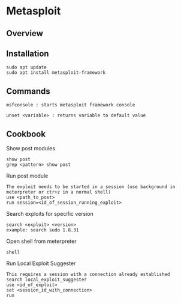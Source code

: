 # Metasploit

## Overview

## Installation

	sudo apt update
	sudo apt install metasploit-framework

## Commands

	msfconsole : starts metasploit framework console

	unset <variable> : returns variable to default value

## Cookbook

Show post modules

	show post
	grep <pattern> show post

Run post module

	The exploit needs to be started in a session (use background in meterpreter or ctr+z in a normal shell)
	use <path_to_post>
	run session=<id_of_session_running_exploit>

Search exploits for specific version

	search <exploit> <version>
	example: search sudo 1.8.31

Open shell from meterpreter

	shell

Run Local Exploit Suggester

	This requires a session with a connection already established
	search local_exploit_suggester
	use <id_of_exploit>
	set <session_id_with_connection>
	run